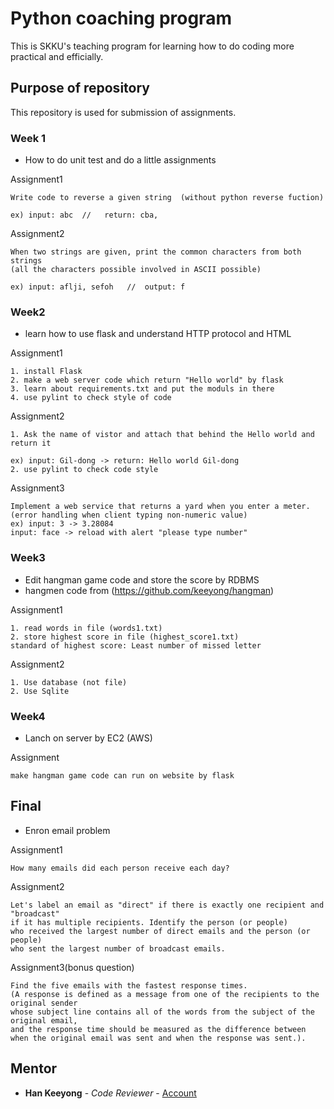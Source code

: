 # Python coaching program

This is SKKU's teaching program for learning how to do coding more practical and efficially.

## Purpose of repository

This repository is used for submission of assignments.

### Week 1

* How to do unit test and do a little assignments

Assignment1

```
Write code to reverse a given string  (without python reverse fuction)

ex) input: abc  //   return: cba,
```

Assignment2

```
When two strings are given, print the common characters from both strings 
(all the characters possible involved in ASCII possible)

ex) input: aflji, sefoh   //  output: f 
```


### Week2

* learn how to use flask and understand HTTP protocol and HTML

Assignment1

```
1. install Flask
2. make a web server code which return "Hello world" by flask
3. learn about requirements.txt and put the moduls in there
4. use pylint to check style of code
```

Assignment2

```
1. Ask the name of vistor and attach that behind the Hello world and return it

ex) input: Gil-dong -> return: Hello world Gil-dong
2. use pylint to check code style
```

Assignment3

```
Implement a web service that returns a yard when you enter a meter.
(error handling when client typing non-numeric value)
ex) input: 3 -> 3.28084
input: face -> reload with alert "please type number"
```


### Week3

* Edit hangman game code and store the score by RDBMS
* hangmen code from (https://github.com/keeyong/hangman)

Assignment1

```
1. read words in file (words1.txt)
2. store highest score in file (highest_score1.txt)
standard of highest score: Least number of missed letter
```

Assignment2

```
1. Use database (not file)
2. Use Sqlite
```



### Week4

* Lanch on server by EC2 (AWS)

Assignment

```
make hangman game code can run on website by flask
```


## Final

* Enron email problem

Assignment1

```
How many emails did each person receive each day?
```

Assignment2

```
Let's label an email as "direct" if there is exactly one recipient and "broadcast" 
if it has multiple recipients. Identify the person (or people) 
who received the largest number of direct emails and the person (or people) 
who sent the largest number of broadcast emails.
```

Assignment3(bonus question)

```
Find the five emails with the fastest response times. 
(A response is defined as a message from one of the recipients to the original sender 
whose subject line contains all of the words from the subject of the original email, 
and the response time should be measured as the difference between 
when the original email was sent and when the response was sent.). 
```
## Mentor

* **Han Keeyong** - *Code Reviewer* - [Account](https://github.com/keeyong)
